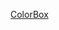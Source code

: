 [ColorBox](https://colorbox.io/?c0=%26p%24s%24%3D11%26p%24h%24st%24%3D50%26p%24h%24e%24%3D50%26p%24h%24c%24%3Deqo%26p%24sa%24st%24%3D0.1%26p%24sa%24e%24%3D1%26p%24sa%24r%24%3D1%26p%24sa%24c%24%3Deqo%26p%24b%24st%24%3D1%26p%24b%24e%24%3D0.15%26p%24b%24c%24%3Deqi%26o%24n%24%3DPrimary%26o%24ms%24%3D%5B%5D%26o%24ro%24%3Dcw&c1=%26p%24s%24%3D11%26p%24h%24st%24%3D230%26p%24h%24e%24%3D230%26p%24h%24c%24%3Deqo%26p%24sa%24st%24%3D0.1%26p%24sa%24e%24%3D1%26p%24sa%24r%24%3D1%26p%24sa%24c%24%3Deqo%26p%24b%24st%24%3D1%26p%24b%24e%24%3D0.15%26p%24b%24c%24%3Deqi%26o%24n%24%3DSecondary%26o%24ms%24%3D%5B%5D%26o%24ro%24%3Dcw&c2=%26p%24s%24%3D11%26p%24h%24st%24%3D0%26p%24h%24e%24%3D0%26p%24h%24c%24%3Deqo%26p%24sa%24st%24%3D0.1%26p%24sa%24e%24%3D1%26p%24sa%24r%24%3D1%26p%24sa%24c%24%3Deqo%26p%24b%24st%24%3D1%26p%24b%24e%24%3D0.15%26p%24b%24c%24%3Deqi%26o%24n%24%3DRed%26o%24ms%24%3D%5B%5D%26o%24ro%24%3Dcw&c3=%26p%24s%24%3D11%26p%24h%24st%24%3D25%26p%24h%24e%24%3D25%26p%24h%24c%24%3Deqo%26p%24sa%24st%24%3D0.1%26p%24sa%24e%24%3D1%26p%24sa%24r%24%3D1%26p%24sa%24c%24%3Deqo%26p%24b%24st%24%3D1%26p%24b%24e%24%3D0.15%26p%24b%24c%24%3Deqi%26o%24n%24%3DOrange%26o%24ms%24%3D%5B%5D%26o%24ro%24%3Dcw&c4=%26p%24s%24%3D11%26p%24h%24st%24%3D150%26p%24h%24e%24%3D150%26p%24h%24c%24%3Deqo%26p%24sa%24st%24%3D0.1%26p%24sa%24e%24%3D1%26p%24sa%24r%24%3D1%26p%24sa%24c%24%3Deqo%26p%24b%24st%24%3D1%26p%24b%24e%24%3D0.15%26p%24b%24c%24%3Deqi%26o%24n%24%3DGreen%26o%24ms%24%3D%5B%5D%26o%24ro%24%3Dcw&c5=%26p%24s%24%3D11%26p%24h%24st%24%3D180%26p%24h%24e%24%3D180%26p%24h%24c%24%3Deqo%26p%24sa%24st%24%3D0.1%26p%24sa%24e%24%3D1%26p%24sa%24r%24%3D1%26p%24sa%24c%24%3Deqo%26p%24b%24st%24%3D1%26p%24b%24e%24%3D0.15%26p%24b%24c%24%3Deqi%26o%24n%24%3DLight+Blue%26o%24ms%24%3D%5B%5D%26o%24ro%24%3Dcw%26o%24minorStep%24%3D3&c6=%26p%24s%24%3D5%26p%24h%24st%24%3D0%26p%24h%24e%24%3D0%26p%24h%24c%24%3Deqo%26p%24sa%24st%24%3D0%26p%24sa%24e%24%3D0%26p%24sa%24r%24%3D0%26p%24sa%24c%24%3Deqo%26p%24b%24st%24%3D0.99%26p%24b%24e%24%3D0.03%26p%24b%24c%24%3Deqi%26o%24n%24%3DGray%26o%24ms%24%3D%5B%5D%26o%24ro%24%3Dcw)
